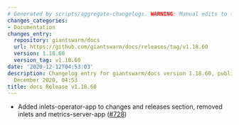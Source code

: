 ```yaml
---
# Generated by scripts/aggregate-changelogs. WARNING: Manual edits to this files will be overwritten.
changes_categories:
- Documentation
changes_entry:
  repository: giantswarm/docs
  url: https://github.com/giantswarm/docs/releases/tag/v1.18.60
  version: 1.18.60
  version_tag: v1.18.60
date: '2020-12-12T04:53:03'
description: Changelog entry for giantswarm/docs version 1.18.60, published on 12
  December 2020, 04:53
title: docs Release v1.18.60
---
```


- Added inlets-operator-app to changes and releases section, removed inlets and metrics-server-app ([#728](https://github.com/giantswarm/docs/pull/728))

